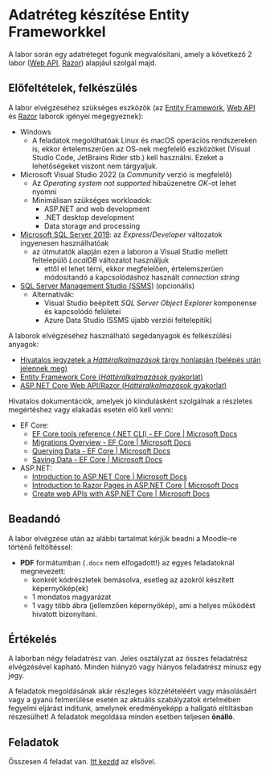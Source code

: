 # Adatréteg készítése Entity Frameworkkel

A labor során egy adatréteget fogunk megvalósítani, amely a következő 2 labor ([Web API](../webapi/README.md), [Razor](../razor/README.md)) alapjául szolgál majd.

## Előfeltételek, felkészülés

A labor elvégzéséhez szükséges eszközök (az [Entity Framework](../ef/README.md), [Web API](../webapi/README.md) és [Razor](../razor/README.md) laborok igényei megegyeznek):

- Windows
  - A feladatok megoldhatóak Linux és macOS operációs rendszereken is, ekkor értelemszerűen az OS-nek megfelelő eszközöket (Visual Studio Code, JetBrains Rider stb.) kell használni. Ezeket a lehetőségeket viszont nem tárgyaljuk.
- Microsoft Visual Studio 2022 (a _Community_ verzió is megfelelő)
  - Az _Operating system not supported_ hibaüzenetre _OK_-ot lehet nyomni
  - Minimálisan szükséges workloadok:
    - ASP.NET and web development
    - .NET desktop development
    - Data storage and processing
- [Microsoft SQL Server 2019](https://www.microsoft.com/en-us/sql-server/sql-server-downloads): az _Express_/_Developer_ változatok ingyenesen használhatóak
  - az útmutatók alapján ezen a laboron a Visual Studio mellett feltelepülő _LocalDB_ változatot használjuk
    - ettől el lehet térni, ekkor megfelelően, értelemszerűen módosítandó a kapcsolódáshoz használt _connection string_
- [SQL Server Management Studio (SSMS)](https://docs.microsoft.com/en-us/sql/ssms/download-sql-server-management-studio-ssms) (opcionális)
  - Alternatívák:
    - Visual Studio beépített *SQL Server Object Explorer* komponense és kapcsolódó felületei 
    - Azure Data Studio (SSMS újabb verziói feltelepítik)

A laborok elvégzéséhez használható segédanyagok és felkészülési anyagok:
- [Hivatalos jegyzetek a _Háttéralkalmazások_ tárgy honlapján (belépés után jelennek meg)](https://www.aut.bme.hu/Course/VIAUBB04)
- [Entity Framework Core (_Háttéralkalmazások_ gyakorlat)](https://github.com/BMEVIAUBB04/gyakorlat-ef)
- [ASP.NET Core Web API/Razor (_Háttéralkalmazások_ gyakorlat)](https://github.com/BMEVIAUBB04/gyakorlat-rest-web-api)

Hivatalos dokumentációk, amelyek jó kiindulásként szolgálnak a részletes megértéshez vagy elakadás esetén elő kell venni:
- EF Core:
  - [EF Core tools reference (.NET CLI) - EF Core | Microsoft Docs](https://docs.microsoft.com/en-us/ef/core/miscellaneous/cli/dotnet)
  - [Migrations Overview - EF Core | Microsoft Docs](https://docs.microsoft.com/en-us/ef/core/managing-schemas/migrations/)
  - [Querying Data - EF Core | Microsoft Docs](https://docs.microsoft.com/en-us/ef/core/querying/)
  - [Saving Data - EF Core | Microsoft Docs](https://docs.microsoft.com/en-us/ef/core/saving/)
- ASP.NET:
  - [Introduction to ASP.NET Core | Microsoft Docs](https://docs.microsoft.com/en-us/aspnet/core/introduction-to-aspnet-core)
  - [Introduction to Razor Pages in ASP.NET Core | Microsoft Docs](https://docs.microsoft.com/en-us/aspnet/core/razor-pages/)
  - [Create web APIs with ASP.NET Core | Microsoft Docs](https://docs.microsoft.com/en-us/aspnet/core/web-api/)

## Beadandó

A labor elvégzése után az alábbi tartalmat kérjük beadni a Moodle-re történő feltöltéssel:
- **PDF** formátumban (`.docx` nem elfogadott!) az egyes feladatoknál megnevezett: 
  - konkrét kódrészletek bemásolva, esetleg az azokról készített képernyőkép(ek)
  - 1 mondatos magyarázat
  - 1 vagy több ábra (jellemzően képernyőkép), ami a helyes működést hivatott bizonyítani. 

## Értékelés

A laborban négy feladatrész van. Jeles osztályzat az összes feladatrész elvégzésével kapható. Minden hiányzó vagy hiányos feladatrész mínusz egy jegy.

A feladatok megoldásának akár részleges közzétételéért vagy másolásáért vagy a gyanú felmerülése esetén az aktuális szabályzatok értelmében fegyelmi eljárást indítunk, amelynek eredményeképp a hallgató eltiltásban részesülhet! A feladatok megoldása minden esetben teljesen **önálló**.

## Feladatok

Összesen 4 feladat van. [Itt kezdd](Feladat-1.md) az elsővel.
